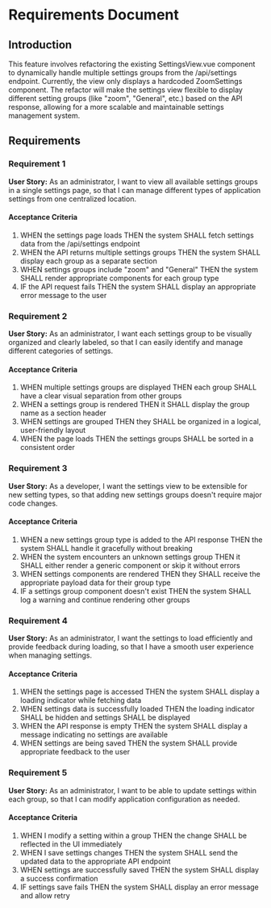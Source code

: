 # Requirements Document

## Introduction

This feature involves refactoring the existing SettingsView.vue component to dynamically handle multiple settings groups from the /api/settings endpoint. Currently, the view only displays a hardcoded ZoomSettings component. The refactor will make the settings view flexible to display different setting groups (like "zoom", "General", etc.) based on the API response, allowing for a more scalable and maintainable settings management system.

## Requirements

### Requirement 1

**User Story:** As an administrator, I want to view all available settings groups in a single settings page, so that I can manage different types of application settings from one centralized location.

#### Acceptance Criteria

1. WHEN the settings page loads THEN the system SHALL fetch settings data from the /api/settings endpoint
2. WHEN the API returns multiple settings groups THEN the system SHALL display each group as a separate section
3. WHEN settings groups include "zoom" and "General" THEN the system SHALL render appropriate components for each group type
4. IF the API request fails THEN the system SHALL display an appropriate error message to the user

### Requirement 2

**User Story:** As an administrator, I want each settings group to be visually organized and clearly labeled, so that I can easily identify and manage different categories of settings.

#### Acceptance Criteria

1. WHEN multiple settings groups are displayed THEN each group SHALL have a clear visual separation from other groups
2. WHEN a settings group is rendered THEN it SHALL display the group name as a section header
3. WHEN settings are grouped THEN they SHALL be organized in a logical, user-friendly layout
4. WHEN the page loads THEN the settings groups SHALL be sorted in a consistent order

### Requirement 3

**User Story:** As a developer, I want the settings view to be extensible for new setting types, so that adding new settings groups doesn't require major code changes.

#### Acceptance Criteria

1. WHEN a new settings group type is added to the API response THEN the system SHALL handle it gracefully without breaking
2. WHEN the system encounters an unknown settings group THEN it SHALL either render a generic component or skip it without errors
3. WHEN settings components are rendered THEN they SHALL receive the appropriate payload data for their group type
4. IF a settings group component doesn't exist THEN the system SHALL log a warning and continue rendering other groups

### Requirement 4

**User Story:** As an administrator, I want the settings to load efficiently and provide feedback during loading, so that I have a smooth user experience when managing settings.

#### Acceptance Criteria

1. WHEN the settings page is accessed THEN the system SHALL display a loading indicator while fetching data
2. WHEN settings data is successfully loaded THEN the loading indicator SHALL be hidden and settings SHALL be displayed
3. WHEN the API response is empty THEN the system SHALL display a message indicating no settings are available
4. WHEN settings are being saved THEN the system SHALL provide appropriate feedback to the user

### Requirement 5

**User Story:** As an administrator, I want to be able to update settings within each group, so that I can modify application configuration as needed.

#### Acceptance Criteria

1. WHEN I modify a setting within a group THEN the change SHALL be reflected in the UI immediately
2. WHEN I save settings changes THEN the system SHALL send the updated data to the appropriate API endpoint
3. WHEN settings are successfully saved THEN the system SHALL display a success confirmation
4. IF settings save fails THEN the system SHALL display an error message and allow retry
